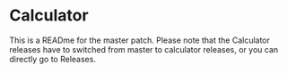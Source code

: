 # Calculator

This is a READme for the master patch. Please note that the Calculator releases have to switched from master to calculator releases, or you can directly go to Releases. 
